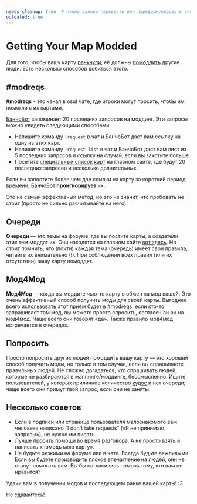 ```yaml
---
needs_cleanup: true  # нужно заново перевести или переформулировать сколько-то странных предложений
outdated: true
---
```


# Getting Your Map Modded

Для того, чтобы вашу карту [ранкнули](/wiki/Beatmap/Category#ranked), её должны [помоддить](/wiki/Modding) другие люди. Есть несколько способов добиться этого.

## \#modreqs

**\#modreqs** - это канал в osu! чате, где игроки могут просить, чтобы им помогли с их картами.

[БанчоБот](/wiki/BanchoBot) запоминает 20 последних запросов на моддинг. Эти запросы можно увидеть следующими способами:

- Напишите команду `!request` в чат и БанчоБот даст вам ссылку на одну из этих карт.
- Напишите команду `!request list` в чат и БанчоБот даст вам лист из 5 последних запросов и ссылку на случай, если вы захотите больше.
- Посетите [специальный список карт](https://osu.ppy.sh/p/beatmaplist&r=8) на главном сайте, где будут 20 последних запросов и несколько долнительных.

Если вы запостите более чем две ссылки на карту за короткий период времени, БанчоБот **проигнорирует** их.

Это не самый эффективный метод, но это не значит, что пробовать не стоит (просто не сильно расчитывайте на него).

## Очереди

**Очереди** — это темы на форуме, где вы постите карты, а создатели этих тем моддят их. Они находятся на главном сайте [вот здесь](https://osu.ppy.sh/community/forums/60). Но стоит помнить, что (почти) каждая тема (очередь) имеет свои правила, читайте их внимательно (!). При соблюдении всех правил (или их отсутствии) вашу карту помоддят.

## Мод4Мод

**Мод4Мод** — когда вы моддите чью-то карту в обмен на мод вашей. Это очень эффективный способ получить моды для своей карты. Выгоднее всего использовать этот приём будет в \#modreqs; если кто-то запрашивает там мод, вы можете просто спросить, согласен ли он на мод4мод. Чаще всего они говорят «да». Также правило мод4мод встречается в очередях.

## Попросить

Просто попросить других людей помоддить вашу карту — это хороший способ получить моды, но только в том случае, если вы спрашиваете правильных людей. Не сложно догадаться, что спрашивать людей, которые не разбираются в маппинге/моддинге, бессмысленно. Ищите пользователей, у которых приличное количество [кудос](/wiki/Modding/Kudosu) и нет очереди; чаще всего они примут твой запрос, если они не заняты.

## Несколько советов

- Если в подписи или странице пользователя малознакомого вам человека написано “I don't take requests” («Я не принимаю запросы»), не нужно им писать.
- Лучше просить помощи во время разговора. А не просто взять и написать «помодь мою карту».
- Не будьте резкими на форуме или в чате. Всегда будьте вежливыми. Если вы будете производить плохое впечатление на людей, они не станут помогать вам. Вы бы согласились помочь тому, кто вам не нравится?

Удачи вам в получении модов и последующем ранке вашей карты! :3

Не сдавайтесь!
